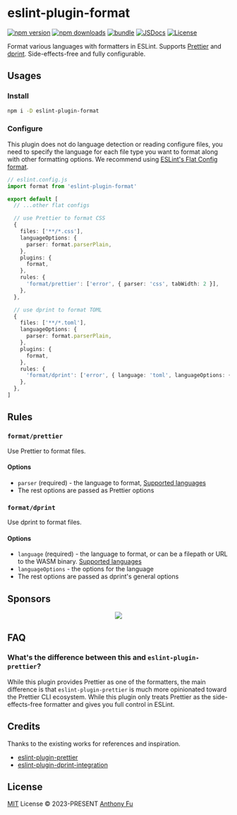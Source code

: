 # eslint-plugin-format

[![npm version][npm-version-src]][npm-version-href]
[![npm downloads][npm-downloads-src]][npm-downloads-href]
[![bundle][bundle-src]][bundle-href]
[![JSDocs][jsdocs-src]][jsdocs-href]
[![License][license-src]][license-href]

Format various languages with formatters in ESLint. Supports [Prettier](https://prettier.io/) and [dprint](https://dprint.dev/). Side-effects-free and fully configurable.

## Usages

### Install

```bash
npm i -D eslint-plugin-format
```

### Configure

This plugin does not do language detection or reading configure files, you need to specify the language for each file type you want to format along with other formatting options. We recommend using [ESLint's Flat Config format](https://eslint.org/docs/latest/use/configure/configuration-files-new).

```ts
// eslint.config.js
import format from 'eslint-plugin-format'

export default [
  // ...other flat configs

  // use Prettier to format CSS
  {
    files: ['**/*.css'],
    languageOptions: {
      parser: format.parserPlain,
    },
    plugins: {
      format,
    },
    rules: {
      'format/prettier': ['error', { parser: 'css', tabWidth: 2 }],
    },
  },

  // use dprint to format TOML
  {
    files: ['**/*.toml'],
    languageOptions: {
      parser: format.parserPlain,
    },
    plugins: {
      format,
    },
    rules: {
      'format/dprint': ['error', { language: 'toml', languageOptions: { indentWidth: 2 } }],
    },
  },
]
```

## Rules

### `format/prettier`

Use Prettier to format files.

#### Options

- `parser` (required) - the language to format, [Supported languages](https://prettier.io/docs/en/options.html#parser)
- The rest options are passed as Prettier options

### `format/dprint`

Use dprint to format files.

#### Options

- `language` (required) - the language to format, or can be a filepath or URL to the WASM binary. [Supported languages](https://dprint.dev/plugins/)
- `languageOptions` - the options for the language
- The rest options are passed as dprint's general options

## Sponsors

<p align="center">
  <a href="https://cdn.jsdelivr.net/gh/antfu/static/sponsors.svg">
    <img src='https://cdn.jsdelivr.net/gh/antfu/static/sponsors.svg'/>
  </a>
</p>

## FAQ

### What's the difference between this and `eslint-plugin-prettier`?

While this plugin provides Prettier as one of the formatters, the main difference is that `eslint-plugin-prettier` is much more opinionated toward the Prettier CLI ecosystem. While this plugin only treats Prettier as the side-effects-free formatter and gives you full control in ESLint.

## Credits

Thanks to the existing works for references and inspiration.

- [eslint-plugin-prettier](https://github.com/prettier/eslint-plugin-prettier)
- [eslint-plugin-dprint-integration](https://github.com/so1ve/eslint-plugin-dprint-integration)

## License

[MIT](./LICENSE) License © 2023-PRESENT [Anthony Fu](https://github.com/antfu)

<!-- Badges -->

[npm-version-src]: https://img.shields.io/npm/v/eslint-plugin-format?style=flat&colorA=080f12&colorB=1fa669
[npm-version-href]: https://npmjs.com/package/eslint-plugin-format
[npm-downloads-src]: https://img.shields.io/npm/dm/eslint-plugin-format?style=flat&colorA=080f12&colorB=1fa669
[npm-downloads-href]: https://npmjs.com/package/eslint-plugin-format
[bundle-src]: https://img.shields.io/bundlephobia/minzip/eslint-plugin-format?style=flat&colorA=080f12&colorB=1fa669&label=minzip
[bundle-href]: https://bundlephobia.com/result?p=eslint-plugin-format
[license-src]: https://img.shields.io/github/license/antfu/eslint-plugin-format.svg?style=flat&colorA=080f12&colorB=1fa669
[license-href]: https://github.com/antfu/eslint-plugin-format/blob/main/LICENSE
[jsdocs-src]: https://img.shields.io/badge/jsdocs-reference-080f12?style=flat&colorA=080f12&colorB=1fa669
[jsdocs-href]: https://www.jsdocs.io/package/eslint-plugin-format
